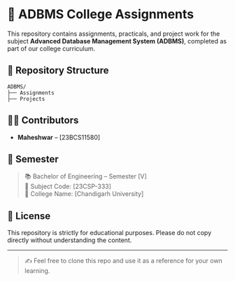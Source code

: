 # 📘 ADBMS College Assignments

This repository contains assignments, practicals, and project work for the subject **Advanced Database Management System (ADBMS)**, completed as part of our college curriculum.

## 📁 Repository Structure

```
ADBMS/
├── Assignments
├── Projects
```


## 👨‍🎓 Contributors

- **Maheshwar** – [23BCS11580]  


## 📅 Semester

> 📚 Bachelor of Engineering – Semester [V]  
> 📘 Subject Code: [23CSP-333]  
> 🏫 College Name: [Chandigarh University]

## 📄 License

This repository is strictly for educational purposes. Please do not copy directly without understanding the content.

---

> ✍️ Feel free to clone this repo and use it as a reference for your own learning.
